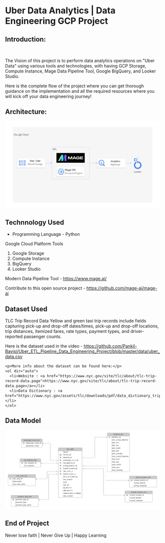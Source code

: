 # Uber Data Analytics | Data Engineering GCP Project 
<html>
  <h2 tabindex="-1"><a aria-hidden="true"></a>  
<!--     tabindex="-1"><a aria-hidden="true" -->
    Introduction:
  </h2>
  <p dir="auto">
    <br style="display: block; margin:10px 0; content=''; ">
    <p style="margin-top: 0px; text-size: 50px;" dir="auto">The Vision of this project is to perform data analytics operations on "Uber Data" using various tools and technologies, with having GCP Storage, Compute Instance, 
      Mage Data Pipeline Tool, Google BigQuery, and Looker Studio.
    <p>Here is the complete flow of the project where you can get thorough guidance on the implementation and all the required resources where you will kick off your data engineering journey!</p>
  </p>
  
  <h2>Architecture:</h2>
  <p dir="auto">
    <a href="https://github.com/Pankil-Bavisi/Uber_ETL_Pipeline_Data_Engineering_Project/blob/master/architecture.jpg">
      <img id="architecture" src="https://github.com/Pankil-Bavisi/Uber_ETL_Pipeline_Data_Engineering_Project/blob/master/architecture.jpg" style="margin-top: 0px; text-size: 50px;"> </img>
    </a>
  </p>
  
  <h2>Technnology Used</h2>
      <ul>
        <li>Programming Language - Python</li>
      </ul>
    <p>Google Cloud Platform Tools</p>
      <ol>
        <li>Google Storage</li>
        <li>Compute Instance</li>
        <li>BigQuery</li>
        <li>Looker Studio</li>
      </ol>
    <p>Modern Data Pipeline Tool - <a href="https://www.mage.ai/"> https://www.mage.ai/ </a></p>
    <p>Contribute to this open source project - <a href="https://github.com/mage-ai/mage-ai">https://github.com/mage-ai/mage-ai</a></p>
  
  <h2>Dataset Used</h2>
  <p dir="auto">
    <p>TLC Trip Record Data Yellow and green taxi trip records include fields capturing pick-up and drop-off dates/times, pick-up and drop-off locations, trip distances, itemized fares, rate types, payment types, and driver-reported passenger counts.</p>
    <p>Here is the dataset used in the video - <a href="https://github.com/Pankil-Bavisi/Uber_ETL_Pipeline_Data_Engineering_Project/blob/master/data/uber_data.csv">https://github.com/Pankil-Bavisi/Uber_ETL_Pipeline_Data_Engineering_Project/blob/master/data/uber_data.csv</a></p>
  
    <p>More info about the dataset can be found here:</p>
    <ol dir="auto">
      <li>Website : <a href="https://www.nyc.gov/site/tlc/about/tlc-trip-record-data.page">https://www.nyc.gov/site/tlc/about/tlc-trip-record-data.page</a></li>
      <li>Data Dictionary : <a href="https://www.nyc.gov/assets/tlc/downloads/pdf/data_dictionary_trip_records_yellow.pdf">https://www.nyc.gov/assets/tlc/downloads/pdf/data_dictionary_trip_records_yellow.pdf</a></li>
    </ol>
  </p>
  
  <h2>Data Model</h2>
  <p>
    <a href="https://github.com/Pankil-Bavisi/Uber_ETL_Pipeline_Data_Engineering_Project/blob/master/architecture.jpg">
      <img id="architecture" src="https://github.com/Pankil-Bavisi/Uber_ETL_Pipeline_Data_Engineering_Project/blob/master/Uber%20Data%20Model.jpeg"></img>
    </a>
  </p>
  
  <h2 tabindex="-1" dir="auto">End of Project</h2>
  <p dir="auto">Never lose faith | Never Give Up | Happy Learning</p>
  
</html>

